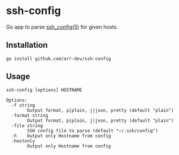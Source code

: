 # ssh-config

Go app to parse [ssh_config(5)](http://linux.die.net/man/5/ssh_config) for given hosts.

## Installation

    go install github.com/arr-dev/ssh-config

## Usage

    ssh-config [options] HOSTNAME

    Options:
      -f string
            Output format, p|plain, j|json, pretty (default "plain")
      -format string
            Output format, p|plain, j|json, pretty (default "plain")
      -file string
            SSH config file to parse (default "~/.ssh/config")
      -h    Output only Hostname from config
      -hostonly
            Output only Hostname from config


